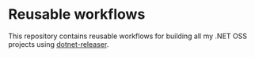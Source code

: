 # Reusable workflows

This repository contains reusable workflows for building all my .NET OSS projects using [dotnet-releaser](https://github.com/xoofx/dotnet-releaser).
